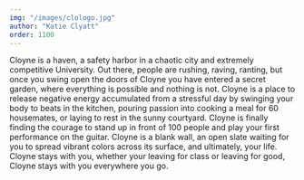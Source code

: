 ```yaml
---
img: "/images/clologo.jpg"
author: "Katie Clyatt"
order: 1100
---
```

Cloyne is a haven, a safety harbor in a chaotic city and extremely competitive University. Out there, people are rushing, raving, ranting, but once you swing open the doors of Cloyne you have entered a secret garden, where everything is possible and nothing is not. Cloyne is a place to release negative energy accumulated from a stressful day by swinging your body to beats in the kitchen, pouring passion into cooking a meal for 60 housemates, or laying to rest in the sunny courtyard. Cloyne is finally finding the courage to stand up in front of 100 people and play your first performance on the guitar. Cloyne is a blank wall, an open slate waiting for you to spread vibrant colors across its surface, and ultimately, your life. Cloyne stays with you, whether your leaving for class or leaving for good, Cloyne stays with you everywhere you go.